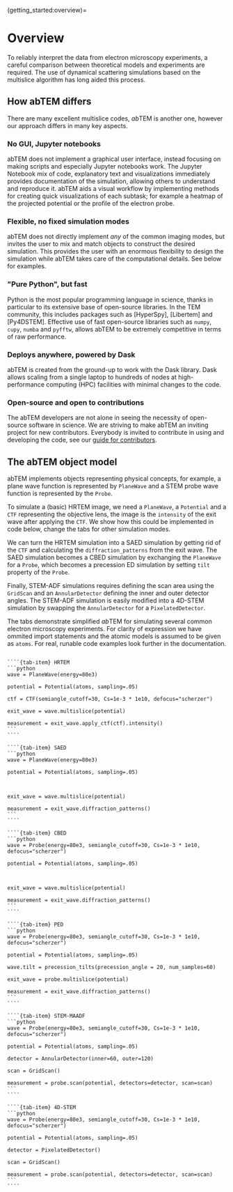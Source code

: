 (getting_started:overview)=

# Overview
To reliably interpret the data from electron microscopy experiments, a careful comparison between theoretical models and
experiments are required. The use of dynamical scattering simulations based on the multislice algorithm has long aided
this process.

## How abTEM differs

There are many excellent multislice codes, *ab*TEM is another one, however our approach differs in many key
aspects.

### No GUI, Jupyter notebooks

abTEM does not implement a graphical user interface, instead focusing on making scripts and especially Jupyter notebooks
work. The Jupyter Notebook mix of code, explanatory text and visualizations immediately provides documentation of the
simulation, allowing others to understand and reproduce it. abTEM aids a visual workflow by implementing methods for
creating quick visualizations of each subtask; for example a heatmap of the projected potential or the profile of the
electron probe.

### Flexible, no fixed simulation modes

abTEM does not directly implement *any* of the common imaging modes, but invites the user to mix and match
objects to construct the desired simulation. This provides the user with an enormous flexibility to design the
simulation while abTEM takes care of the computational details. See below for examples.

### "Pure Python", but fast

Python is the most popular programming language in science, thanks in particular to its extensive base
of open-source libraries. In the TEM community, this includes packages such as [HyperSpy], [Libertem] and [Py4DSTEM].
Effective use of fast open-source libraries such as `numpy`, `cupy`, `numba` and `pyfftw`, allows abTEM to be
extremely competitive in terms of raw performance.

### Deploys anywhere, powered by Dask

abTEM is created from the ground-up to work with the Dask library. Dask allows scaling from a single
laptop to hundreds of nodes at high-performance computing (HPC) facilities with minimal changes to the code.

### Open-source and open to contributions

The abTEM developers are not alone in seeing the necessity of open-source software in science. We are striving to make
abTEM an inviting project for new contributors. Everybody is invited to contribute in using and developing the code, see
our [guide for contributors]().

## The abTEM object model

abTEM implements objects representing physical concepts, for example, a plane wave function is represented
by `PlaneWave` and a STEM probe wave function is represented by the `Probe`.

To simulate a (basic) HRTEM image, we need a `PlaneWave`, a `Potential` and a `CTF` representing the objective lens, the
image is the `intensity` of the exit wave after applying the `CTF`. We show how this could be implemented in code below,
change the tabs for other simulation modes.

We can turn the HRTEM simulation into a SAED simulation by getting rid of the `CTF` and calculating
the `diffraction_patterns` from the exit wave. The SAED simulation becomes a CBED simulation by exchanging
the `PlaneWave` for a `Probe`, which becomes a precession ED simulation by setting `tilt` property of the `Probe`.

Finally, STEM-ADF simulations requires defining the scan area using the `GridScan` and an `AnnularDetector` defining the
inner and outer detector angles. The STEM-ADF simulation is easily modified into a 4D-STEM simulation by swapping the 
`AnnularDetector` for a `PixelatedDetector`.  

The tabs demonstrate simplified *ab*TEM for simulating several common electron microscopy experiments. For clarity of
expression we have ommited import statements and the atomic models is assumed to be given as `atoms`. For real, runable
code examples look further in the documentation.

`````{tab-set}

````{tab-item} HRTEM
```python
wave = PlaneWave(energy=80e3)

potential = Potential(atoms, sampling=.05)

ctf = CTF(semiangle_cutoff=30, Cs=1e-3 * 1e10, defocus="scherzer")

exit_wave = wave.multislice(potential)

measurement = exit_wave.apply_ctf(ctf).intensity()
```
````

````{tab-item} SAED
```python
wave = PlaneWave(energy=80e3)

potential = Potential(atoms, sampling=.05)



exit_wave = wave.multislice(potential)

measurement = exit_wave.diffraction_patterns()
```
````

````{tab-item} CBED
```python
wave = Probe(energy=80e3, semiangle_cutoff=30, Cs=1e-3 * 1e10, defocus="scherzer")

potential = Potential(atoms, sampling=.05)



exit_wave = wave.multislice(potential)

measurement = exit_wave.diffraction_patterns()
```
````

````{tab-item} PED
```python
wave = Probe(energy=80e3, semiangle_cutoff=30, Cs=1e-3 * 1e10, defocus="scherzer")

potential = Potential(atoms, sampling=.05)

wave.tilt = precession_tilts(precession_angle = 20, num_samples=60)

exit_wave = probe.multislice(potential)

measurement = exit_wave.diffraction_patterns()
```
````

````{tab-item} STEM-MAADF
```python
wave = Probe(energy=80e3, semiangle_cutoff=30, Cs=1e-3 * 1e10, defocus="scherzer")

potential = Potential(atoms, sampling=.05)

detector = AnnularDetector(inner=60, outer=120)

scan = GridScan()

measurement = probe.scan(potential, detectors=detector, scan=scan)
```
````

````{tab-item} 4D-STEM
```python
wave = Probe(energy=80e3, semiangle_cutoff=30, Cs=1e-3 * 1e10, defocus="scherzer")

potential = Potential(atoms, sampling=.05)

detector = PixelatedDetector()

scan = GridScan()

measurement = probe.scan(potential, detectors=detector, scan=scan)
```
````

`````

